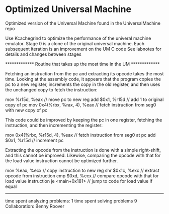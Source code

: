 # Optimized Universal Machine
Optimized version of the Universal Machine found in the UniversalMachine repo

Use Kcachegrind to optimize the performance of the univeral machine emulator.
Stage 0 is a clone of the original universal machine. Each subsequent iteration is an improvement on the UM C code
See labnotes for details and changes between stages

************* Routine that takes up the most time in the UM *************

Fetching an instruction from the pc and extracting its opcode takes the most
time. Looking at the assembly code, it appears that the program copies the
pc to a new register, increments the copy in the old register, and then uses
the unchanged copy to fetch the instruction:

mov %r15d, %eax              // move pc to new reg
add $0x1, %r15d              // add 1 to original copy of pc
mov 0x4(%rbx, %rax, 4), %eax // fetch instruction from seg0 with new copy of pc

This code could be improved by keeping the pc in one register, fetching
the instruction, and then incrementing the register:

mov 0x4(%rbx, %r15d, 4), %eax // fetch instruction from seg0 at pc
add $0x1, %r15d				  // increment pc

Extracting the opcode from the instruction is done with a simple right-shift,
and this cannot be improved. Likewise, comparing the opcode with that for 
the load value instruction cannot be optimized further.

mov %eax, %ecx    // copy instruction to new reg
shr $0x1c, %exc   // extract opcode from instruction
cmp $0xd, %ecx    // compare opcode with that for load value instruction
je  <main+0x181>  // jump to code for load value if equal

************************************************************************

time spent analyzing problems: 1
time spent solving problems 9
Collaboration: Benny Roover
